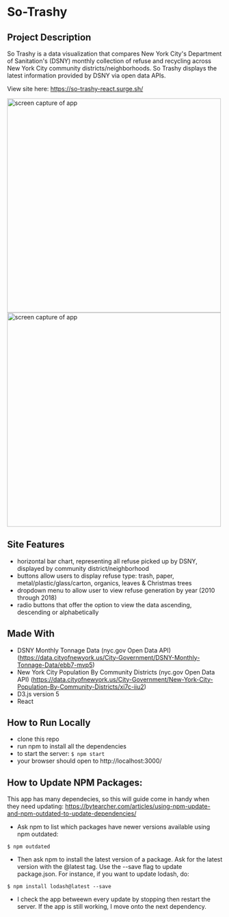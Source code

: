 # So-Trashy

## Project Description
So Trashy is a data visualization that compares New York City's Department of Sanitation's (DSNY) monthly collection of refuse and recycling across New York City community districts/neighborhoods. So Trashy displays the latest information provided by DSNY via open data APIs.

View site here: https://so-trashy-react.surge.sh/

<img src="https://i.imgur.com/Zf8LOkR.png" width="500" alt="screen capture of app">
<img src="https://i.imgur.com/Ak3bbne.png" width="500" alt="screen capture of app">

## Site Features
-  horizontal bar chart, representing all refuse picked up by DSNY, displayed by community district/neighborhood
-  buttons allow users to display refuse type: trash, paper, metal/plastic/glass/carton, organics, leaves & Christmas trees
-  dropdown menu to allow user to view refuse generation by year (2010 through 2018)
-  radio buttons that offer the option to view the data ascending, descending or alphabetically

## Made With
- DSNY Monthly Tonnage Data (nyc.gov Open Data API) (https://data.cityofnewyork.us/City-Government/DSNY-Monthly-Tonnage-Data/ebb7-mvp5)
- New York City Population By Community Districts (nyc.gov Open Data API) (https://data.cityofnewyork.us/City-Government/New-York-City-Population-By-Community-Districts/xi7c-iiu2)
- D3.js version 5
- React

## How to Run Locally
- clone this repo
- run npm to install all the dependencies
- to start the server:
`$ npm start`
- your browser should open to http://localhost:3000/

## How to Update NPM Packages:
This app has many dependecies, so this will guide come in handy when they need updating:
https://bytearcher.com/articles/using-npm-update-and-npm-outdated-to-update-dependencies/

- Ask npm to list which packages have newer versions available using npm outdated:

`$ npm outdated`

- Then ask npm to install the latest version of a package. Ask for the latest version with the @latest tag. Use the --save flag to update package.json. For instance, if you want to update lodash, do:

`$ npm install lodash@latest --save`

- I check the app betweewn every update by stopping then restart the server. If the app is still working, I move onto the next dependency. 

